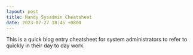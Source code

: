 ```yaml
---
layout: post
title: Handy Sysadmin Cheatsheet
date: 2023-07-27 18:45 +0800
---
```


This is a quick blog entry cheatsheet for system administrators to refer to quickly in their day to day work.

<div id="myExcelDiv" style="width: 700px; height: 800px">
<!-- * This code uses the Microsoft Office Excel Javascript object model to programmatically insert the
	 * Excel Web App into a div with id=myExcelDiv. The full API is documented at
	 * https://msdn.microsoft.com/en-US/library/hh315812.aspx. There you can find out how to programmatically get
	 * values from your Excel file and how to use the rest of the object model. -->
<script type="text/javascript" src="https://onedrive.live.com/embed?resid=3AC474C28157D633%21343103&authkey=%21APtVIPwpf9WGmas&em=3&wdItem=%22'HandySysAdmin'!A%3AXFD%22&wdDivId=%22myExcelDiv%22&wdDownloadButton=1">

</script>
</div>